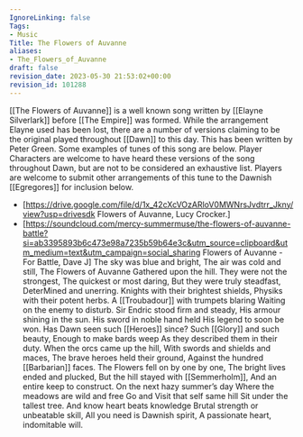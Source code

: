 ```yaml
---
IgnoreLinking: false
Tags:
- Music
Title: The Flowers of Auvanne
aliases:
- The_Flowers_of_Auvanne
draft: false
revision_date: 2023-05-30 21:53:02+00:00
revision_id: 101288
---
```


[[The Flowers of Auvanne]] is a well known song written by [[Elayne Silverlark]] before [[The Empire]] was formed. While the arrangement Elayne used has been lost, there are a number of versions claiming to be the original played throughout [[Dawn]] to this day.
This has been written by Peter Green.
Some examples of tunes of this song are below. Player Characters are welcome to have heard these versions of the song throughout Dawn, but are not to be considered an exhaustive list. Players are welcome to submit other arrangements of this tune to the Dawnish [[Egregores]] for inclusion below.
* [https://drive.google.com/file/d/1x_42cXcVOzARloV0MWNrsJvdtrr_Jkny/view?usp=drivesdk Flowers of Auvanne, Lucy Crocker.]
* [https://soundcloud.com/mercy-summermuse/the-flowers-of-auvanne-battle?si=ab3395893b6c473e98a7235b59b64e3c&utm_source=clipboard&utm_medium=text&utm_campaign=social_sharing Flowers of Auvanne - For Battle, Dave J]
The sky was blue and bright,
The air was cold and still,
The Flowers of Auvanne
Gathered upon the hill.
They were not the strongest,
The quickest or most daring,
But they were truly steadfast,
DeterMined and unerring.
Knights with their brightest shields,
Physiks with their potent herbs.
A [[Troubadour]] with trumpets blaring
Waiting on the enemy to disturb.
Sir Endric stood firm and steady,
His armour shining in the sun.
His sword in noble hand held
His legend to soon be won.
Has Dawn seen such [[Heroes]] since?
Such [[Glory]] and such beauty,
Enough to make bards weep
As they described them in their duty.
When the orcs came up the hill,
With swords and shields and maces,
The brave heroes held their ground,
Against the hundred [[Barbarian]] faces.
The Flowers fell on by one by one,
The bright lives ended and plucked,
But the hill stayed with [[Semmerholm]],
And an entire keep to construct.
On the next hazy summer’s day
Where the meadows are wild and free
Go and Visit that self same hill
Sit under the tallest tree.
And know heart beats knowledge
Brutal strength or unbeatable skill,
All you need is Dawnish spirit,
A passionate heart, indomitable will.